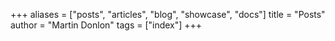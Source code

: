 +++
aliases = ["posts", "articles", "blog", "showcase", "docs"]
title = "Posts"
author = "Martin Donlon"
tags = ["index"]
+++